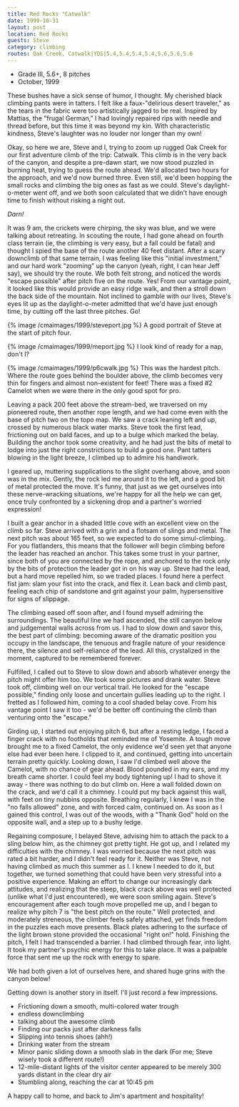 ```yaml
---
title: Red Rocks "Catwalk"
date: 1999-10-31
layout: post
location: Red Rocks
guests: Steve
category: climbing
routes: Oak Creek, Catwalk|YDS|5.4,5.4,5.4,5.4,5.6,5.6,5.6
---
```


* Grade III, 5.6+, 8 pitches
* October, 1999


These bushes have a sick sense of humor, I thought. My cherished black climbing
pants were in tatters. I felt like a faux-"delirious desert traveler," as
the tears in the fabric were too artistically jagged to be real. Inspired
by Mattias, the "frugal German," I had lovingly repaired rips with needle
and thread before, but this time it was beyond my kin. With characteristic
kindness, Steve's laughter was no louder nor longer than my own!


Okay, so here we are, Steve and I, trying to zoom up rugged Oak Creek for our
first adventure climb of the trip: Catwalk. This climb is in the very back of
the canyon, and despite a pre-dawn start, we now stood puzzled in burning heat,
trying to guess the route ahead. We'd allocated two hours for the approach, and
we'd now burned three. Even still, we'd been hopping the small rocks and
climbing the big ones as fast as we could.  Steve's daylight-o-meter went off,
and we both soon calculated that we didn't have enough time to finish without
risking a night out.


*Darn!*



It was 9 am, the crickets were chirping, the sky was blue, and we were
talking about retreating. In scouting the route, I had gone ahead on
fourth class terrain (ie, the climbing is very easy, but a fall could
be fatal) and thought I spied the base of the route another 40 feet 
distant. After a scary downclimb of that same terrain, I was feeling
like this "initial investment," and our hard work "zooming" up the
canyon (yeah, right, I can hear Jeff say), we should try the route.
We both felt strong, and noticed the words "escape possible" after
pitch five on the route. Yes! From our vantage point, it looked like
this would provide an easy ridge walk, and then a stroll down the
back side of the mountain. Not inclined to gamble with our lives,
Steve's eyes lit up as the daylight-o-meter admitted that we'd have
just enough time, by cutting off the last three pitches. Go!

{% image /cmaimages/1999/steveport.jpg %}
A good portrait of Steve at the start of pitch four.

{% image /cmaimages/1999/meport.jpg %}
I look kind of ready for a nap, don't I?

{% image /cmaimages/1999/p6cwalk.jpg %}
This was the hardest pitch. Where the route goes behind
the boulder above, the climb becomes very thin for fingers and 
almost non-existent for feet! There was a fixed #2 
Camelot when we were there in the only good spot for pro.


Leaving a pack 200 feet above the stream-bed, we traversed on my
pioneered route, then another rope length, and we had come
even with the base of pitch two on the topo map. We saw a crack
leaning left and up, crossed by numerous black water marks. Steve
took the first lead, frictioning out on bald faces, and up to a
bulge which marked the belay. Building the anchor took some creativity,
and he had just the bits of metal to lodge into just the right
constrictions to build a good one. Pant tatters blowing in the light
breeze, I climbed up to admire his handiwork.


I geared up, muttering supplications to the slight overhang above, and
soon was in the mix. Gently, the rock led me around it to the left,
and a good bit of metal protected the move. It's funny, that just as
we get ourselves into these nerve-wracking situations, we're happy for
all the help we can get, once truly confronted by a sickening drop and
a partner's worried expression!


I built a gear anchor in a shaded little cove with an excellent view on
the climb so far. Steve arrived with a grin and a flotsam of slings and
metal. The next pitch was about 165 feet, so we expected to do some
simul-climbing. For you flatlanders, this means that the follower will
begin climbing before the leader has reached an anchor. This takes some
trust in your partner, since both of you are connected by the rope, and
anchored to the rock only by the bits of protection the leader got in
on his way up. Steve had the lead, but a hard move repelled him, so we
traded places. I found here a perfect fist jam: slam your fist into the
crack, and flex it. Lean back and climb past, feeling each chip of sandstone
and grit against your palm, hypersensitive for signs of slippage. 


The climbing eased off soon after, and I found myself admiring the
surroundings. The beautiful line we had ascended, the still canyon below
and judgemental walls across from us. I had to slow down and savor this,
the best part of climbing: becoming aware of the dramatic position you
occupy in the landscape, the tenuous and fragile nature of your residence
there, the silence and self-reliance of the lead. All this, crystalized
in the moment, captured to be remembered forever.


Fulfilled, I called out to Steve to slow down and absorb whatever energy
the pitch might offer him too. We took some pictures and drank water.
Steve took off, climbing well on our vertical trail. He looked for the
"escape possible," finding only loose and uncertain gullies leading up to
the right. I fretted as I followed him, coming to a cool shaded belay cove.
From his vantage point I saw it too - we'd
be better off continuing the climb than venturing onto the "escape."


Girding up, I started out enjoying pitch 6, but after a resting ledge, I
faced a finger crack with no footholds that reminded me of Yosemite.
A tough move brought me to a fixed Camelot, the only evidence we'd seen
yet that anyone else had ever been here. I clipped to it, and continued,
getting into uncertain terrain pretty quickly. Looking down, I saw I'd
climbed well above the Camelot, with no chance of gear ahead. Blood
pounded in my ears, and my breath came shorter. I could feel my body
tightening up! I had to shove it away - there was nothing to do but
climb on. Here a wall folded down on the crack, and we'd call it a
chimney. I could put my back against this wall, with feet on tiny
nubbins opposite. Breathing regularly, I knew I was in the "no falls
allowed" zone, and with forced calm, continued on. As soon as I gained
this control, I was out of the woods, with a "Thank God" hold on the
opposite wall, and a step up to a bushy ledge. 



Regaining composure, I belayed Steve, advising him to attach the pack to
a sling below him, as the chimney got pretty tight. He got up, and I
related my difficulties with the chimney. I was worried because the
next pitch was rated a bit harder, and I didn't feel ready for it. 
Neither was Steve, not having climbed as much this summer as I. I knew
I needed to do it, but together, we turned something that could have been
very stressful into a positive experience. Making an effort to change
our increasingly dark attitudes, and realizing that the steep, black
crack above was well protected (unlike what I'd just encountered), we
were soon smiling again. Steve's encouragement after each tough move
propelled me up, and I began to realize why pitch 7 is "the best pitch
on the route." Well protected, and moderately streneous, the climber
feels safely attached, yet finds freedom in the puzzles each move
presents. Black plates adhering to the surface of the light brown
stone provided the occasional "right on!" hold. Finishing the pitch,
I felt I had transcended a barrier. I had climbed through fear, into
light. It took my partner's psychic energy for this to take place. It
was a palpable force that sent me up the rock with energy to spare.


We had both given a lot of ourselves here, and shared huge grins with
the canyon below!


Getting down is another story in itself. I'll just record a few impressions.

* Frictioning down a smooth, multi-colored water trough
* endless downclimbing
* talking about the awesome climb
* Finding our packs just after darkness falls
* Slipping into tennis shoes (ahh!)
* Drinking water from the stream
* Minor panic sliding down a smooth slab in the dark (For me; Steve wisely
took a different route!)
* 12-mile-distant lights of the visitor center appeared to be merely 
300 yards distant in the clear dry air
* Stumbling along, reaching the car at 10:45 pm


A happy call to home, and back to Jim's apartment and hospitality!






